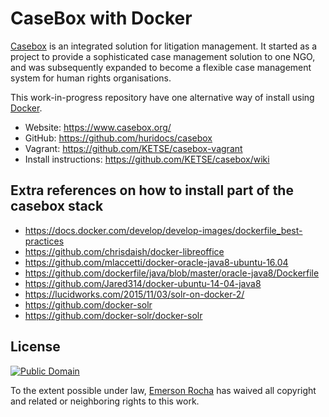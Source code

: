 # CaseBox with Docker
[Casebox](https://www.casebox.org/about/) is an integrated solution for
litigation management. It started as a project to provide a sophisticated case
management solution to one NGO, and was subsequently expanded to become a
flexible case management system for human rights organisations.

This work-in-progress repository have one alternative way of install using
[Docker](https://www.docker.com/).

- Website: <https://www.casebox.org/>
- GitHub: <https://github.com/huridocs/casebox>
- Vagrant: <https://github.com/KETSE/casebox-vagrant>
- Install instructions: <https://github.com/KETSE/casebox/wiki>

## Extra references on how to install part of the casebox stack

- <https://docs.docker.com/develop/develop-images/dockerfile_best-practices>
- <https://github.com/chrisdaish/docker-libreoffice>
- <https://github.com/mlaccetti/docker-oracle-java8-ubuntu-16.04>
- <https://github.com/dockerfile/java/blob/master/oracle-java8/Dockerfile>
- <https://github.com/Jared314/docker-ubuntu-14-04-java8>
- <https://lucidworks.com/2015/11/03/solr-on-docker-2/>
- <https://github.com/docker-solr>
- <https://github.com/docker-solr/docker-solr>

## License

[![Public Domain](https://i.creativecommons.org/p/zero/1.0/88x31.png)](UNLICENSE)

To the extent possible under law, [Emerson Rocha](https://github.com/fititnt)
has waived all copyright and related or neighboring rights to this work.